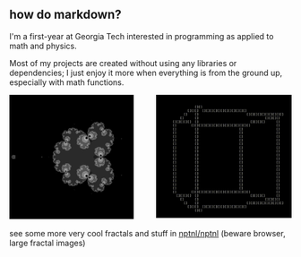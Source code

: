 ## **how do markdown?**

I'm a first-year at Georgia Tech interested in programming as applied to math and physics.


Most of my projects are created without using any libraries or dependencies; I just enjoy it more when everything is from the ground up, especially with math functions.

<img src="./new-cube.gif" width="48%" align="right">
<img src="./tan-star-gets-nerfed.png" width="44%">

see some more very cool fractals and stuff in [nptnl/nptnl](https://github.com/nptnl/nptnl)
(beware browser, large fractal images)
